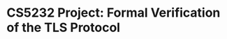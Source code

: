 CS5232 Project: Formal Verification of the TLS Protocol
=======================================================